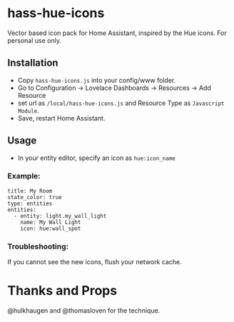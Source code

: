 # hass-hue-icons

Vector based icon pack for Home Assistant, inspired by the Hue icons. For personal use only.

## Installation

- Copy `hass-hue-icons.js` into your config/www folder.
- Go to Configuration -> Lovelace Dashboards -> Resources -> Add Resource
- set url as `/local/hass-hue-icons.js` and Resource Type as `Javascript Module`.
- Save, restart Home Assistant.

## Usage

- In your entity editor, specify an icon as `hue:icon_name`

### Example:

```
title: My Room
state_color: true
type: entities
entities:
  - entity: light.my_wall_light
    name: My Wall Light
    icon: hue:wall_spot
```

### Troubleshooting:
If you cannot see the new icons, flush your network cache. 

# Thanks and Props
@hulkhaugen and @thomasloven for the technique.
